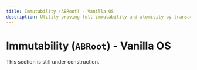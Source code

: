```yaml
---
title: Immutability (ABRoot) - Vanilla OS
description: Utility proving full immutability and atomicity by transacting between 2 root partitions with support for on-demand transactions via a transactional shell in Vanilla OS.
---
```


# Immutability (`ABRoot`) - Vanilla OS

This section is still under construction.
